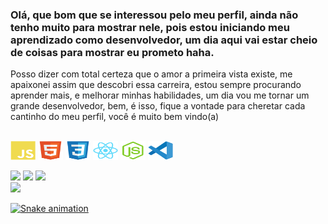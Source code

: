 ### Olá, que bom que se interessou pelo meu perfil, ainda não tenho muito para mostrar nele, pois estou iniciando meu aprendizado como desenvolvedor, um dia aqui vai estar cheio de coisas para mostrar eu prometo haha.
Posso dizer com total certeza que o amor a primeira vista existe, me apaixonei assim que descobri essa carreira, estou sempre procurando aprender mais, e melhorar minhas habilidades, um dia vou me tornar um grande desenvolvedor, bem, é isso, fique a vontade para cheretar cada cantinho do meu perfil, você é muito bem vindo(a)

<div style="display: inline_block"><br>
  <img align="center" alt="Bruno-Js" height="30" width="40" src="https://raw.githubusercontent.com/devicons/devicon/master/icons/javascript/javascript-plain.svg">
  <img align="center" alt="Bruno-HTML" height="30" width="40" src="https://raw.githubusercontent.com/devicons/devicon/master/icons/html5/html5-original.svg">
  <img align="center" alt="Bruno-CSS" height="30" width="40" src="https://raw.githubusercontent.com/devicons/devicon/master/icons/css3/css3-original.svg">
  <img align="center" alt="Bruno-CSS" height="30" width="40" src="https://raw.githubusercontent.com/devicons/devicon/master/icons/react/react-original.svg">
  <img align="center" alt="Bruno-CSS" height="30" width="40" src="https://raw.githubusercontent.com/devicons/devicon/master/icons/nodejs/nodejs-original.svg">
  <img align="center" alt="Bruno-CSS" height="30" width="40" src="https://raw.githubusercontent.com/devicons/devicon/master/icons/vscode/vscode-original.svg">
</div>
 <br>
<div> 
  <a href="https://instagram.com/_bruno.exe" target="_blank"><img src="https://img.shields.io/badge/-Instagram-%23E4405F?style=for-the-badge&logo=instagram&logoColor=white" target="_blank"></a>
  <a href = "mailto:bruno.bragaramos@gmail.com"><img src="https://img.shields.io/badge/-Gmail-%23333?style=for-the-badge&logo=gmail&logoColor=white" target="_blank"></a>
  <a href="https://www.linkedin.com/in/brunoo-ramoss" target="_blank"><img src="https://img.shields.io/badge/-LinkedIn-%230077B5?style=for-the-badge&logo=linkedin&logoColor=white" target="_blank"></a> 
  
  
<div align="left">
  <a href="https://github.com/rbrunob">
  <img height="180em" src="https://github-readme-stats.vercel.app/api?username=rbrunob&show_icons=true&theme=dark&include_all_commits=true&count_private=true"/>
</div>
 
![Snake animation](https://github.com/rbrunob/rbrunob/blob/output/github-contribution-grid-snake.svg)
</div>
